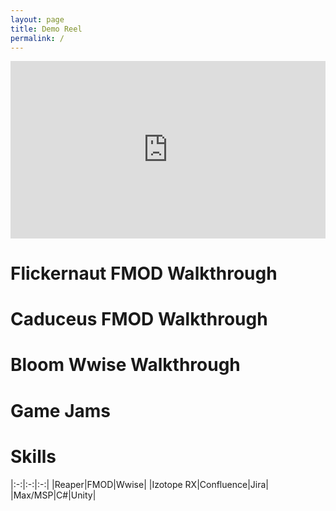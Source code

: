 ```yaml
---
layout: page
title: Demo Reel
permalink: /
---
```


<div style="padding:56.25% 0 0 0;position:relative;"><iframe src="https://player.vimeo.com/video/728292358?h=5e2ea0fcf7&amp;badge=0&amp;autopause=0&amp;player_id=0&amp;app_id=58479" frameborder="0" allow="autoplay; fullscreen; picture-in-picture" allowfullscreen style="position:absolute;top:0;left:0;width:100%;height:100%;" title="Logan Hughes&amp;#039; Sound Design Reel"></iframe></div><script src="https://player.vimeo.com/api/player.js"></script>

# Flickernaut FMOD Walkthrough

# Caduceus FMOD Walkthrough

# Bloom Wwise Walkthrough

# Game Jams

# Skills

|:-:|:-:|:-:|
|Reaper|FMOD|Wwise|
|Izotope RX|Confluence|Jira|
|Max/MSP|C#|Unity|

<!-- What else to add to this page?
Implementation overview of caduceus and flickernaut would be good.
Bloom implementation overview would be a nice-to-have -->



